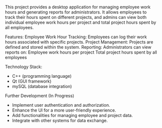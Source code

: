 This project provides a desktop application for managing employee work hours and generating reports for administrators. It allows employees to track their hours spent on different projects, and admins can view both individual employee work hours per project and total project hours spent by all employees.

Features:
Employee Work Hour Tracking: Employees can log their work hours associated with specific projects.
Project Management: Projects are defined and stored within the system.
Reporting: Administrators can view reports on:
Employee work hours per project
Total project hours spent by all employees

Technology Stack:
- C++ (programming language)
- Qt (GUI framework)
- mySQL (database integration)


Further Development (In Progress)

- Implement user authentication and authorization.
- Enhance the UI for a more user-friendly experience.
- Add functionalities for managing employee and project data.
- Integrate with other systems for data exchange.
